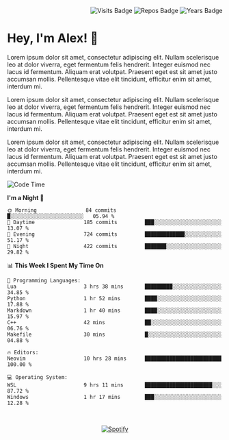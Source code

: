 <p align="right">
  <img src="https://badges.pufler.dev/visits/Alextibtab/Alextibtab" alt="Visits Badge">
  <img src="https://badges.pufler.dev/repos/Alextibtab/" alt="Repos Badge">
  <img src="https://badges.pufler.dev/years/Alextibtab/" alt="Years Badge">
</p>

<h1 align="left">Hey, I'm Alex! 💽 </h1>

Lorem ipsum dolor sit amet, consectetur adipiscing elit. Nullam scelerisque leo at dolor viverra, eget fermentum felis hendrerit. Integer euismod nec lacus id fermentum. Aliquam erat volutpat. Praesent eget est sit amet justo accumsan mollis. Pellentesque vitae elit tincidunt, efficitur enim sit amet, interdum mi.

Lorem ipsum dolor sit amet, consectetur adipiscing elit. Nullam scelerisque leo at dolor viverra, eget fermentum felis hendrerit. Integer euismod nec lacus id fermentum. Aliquam erat volutpat. Praesent eget est sit amet justo accumsan mollis. Pellentesque vitae elit tincidunt, efficitur enim sit amet, interdum mi.

Lorem ipsum dolor sit amet, consectetur adipiscing elit. Nullam scelerisque leo at dolor viverra, eget fermentum felis hendrerit. Integer euismod nec lacus id fermentum. Aliquam erat volutpat. Praesent eget est sit amet justo accumsan mollis. Pellentesque vitae elit tincidunt, efficitur enim sit amet, interdum mi.

<!--START_SECTION:waka-->
![Code Time](http://img.shields.io/badge/Code%20Time-12%20hrs%2038%20mins-blue)

**I'm a Night 🦉** 

```text
🌞 Morning                84 commits          █░░░░░░░░░░░░░░░░░░░░░░░░   05.94 % 
🌆 Daytime                185 commits         ███░░░░░░░░░░░░░░░░░░░░░░   13.07 % 
🌃 Evening                724 commits         █████████████░░░░░░░░░░░░   51.17 % 
🌙 Night                  422 commits         ███████░░░░░░░░░░░░░░░░░░   29.82 % 
```


📊 **This Week I Spent My Time On** 

```text
💬 Programming Languages: 
Lua                      3 hrs 38 mins       █████████░░░░░░░░░░░░░░░░   34.85 % 
Python                   1 hr 52 mins        ████░░░░░░░░░░░░░░░░░░░░░   17.88 % 
Markdown                 1 hr 40 mins        ████░░░░░░░░░░░░░░░░░░░░░   15.97 % 
C++                      42 mins             ██░░░░░░░░░░░░░░░░░░░░░░░   06.76 % 
Makefile                 30 mins             █░░░░░░░░░░░░░░░░░░░░░░░░   04.88 % 

🔥 Editors: 
Neovim                   10 hrs 28 mins      █████████████████████████   100.00 % 

💻 Operating System: 
WSL                      9 hrs 11 mins       ██████████████████████░░░   87.72 % 
Windows                  1 hr 17 mins        ███░░░░░░░░░░░░░░░░░░░░░░   12.28 % 
```


<!--END_SECTION:waka-->
&nbsp;<div align="center">
  [![Spotify](https://spotify-now-playing-wine-six.vercel.app/api/spotify?border_color=ffffff)](https://open.spotify.com/user/pmo1v2ejnt42kgp5jar5drtag)
</div>

